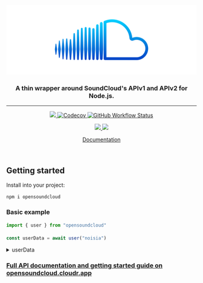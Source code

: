 <div align="center">
  <p>
    <a target="_blank" href="https://github.com/cloudr-app/opensoundcloud">
      <img src="https://raw.githubusercontent.com/cloudr-app/opensoundcloud/master/assets/opensoundcloud.svg" />
    </a>
  </p>
</div>

<div align="center">
  <h3>A thin wrapper around SoundCloud's APIv1 and APIv2 for Node.js.</h3>
</div>

---

<p align="center">
  <a target="_blank" href="https://npmjs.org/package/opensoundcloud" alt="version">
    <img src="https://img.shields.io/npm/v/opensoundcloud.svg?style=for-the-badge">
  </a>
  <a target="_blank" href="https://codecov.io/gh/cloudr-app/opensoundcloud" alt="downloads">
    <img alt="Codecov" src="https://img.shields.io/codecov/c/gh/cloudr-app/opensoundcloud?style=for-the-badge">
  </a>
  <a target="_blank" href="https://npmjs.org/package/opensoundcloud" alt="downloads">
    <img alt="GitHub Workflow Status" src="https://img.shields.io/github/workflow/status/cloudr-app/opensoundcloud/CI?style=for-the-badge">
  </a>
</p>

<p align="center">
  <a target="_blank" href="https://wakatime.com/badge/github/cloudr-app/opensoundcloud" alt="downloads">
    <img src="https://wakatime.com/badge/github/cloudr-app/opensoundcloud.svg">
  </a>
  <a target="_blank" href="https://app.netlify.com/sites/opensoundcloud/deploys">
    <img src="https://api.netlify.com/api/v1/badges/fe8daf45-1f1a-4d51-816a-802819bb53f5/deploy-status">
  </a>
</p>

<p align="center">
  <a href="https://opensoundcloud.cloudr.app">Documentation</a>
</p>

<br>

## Getting started

Install into your project:

```
npm i opensoundcloud
```

### Basic example

```ts
import { user } from "opensoundcloud"

const userData = await user("noisia")
```

<details>
  <summary>userData</summary>

```json
{
  "avatar_url": "https://i1.sndcdn.com/avatars-000451809714-n5njwk-large.jpg",
  "city": "",
  "comments_count": 28,
  "country_code": null,
  "created_at": "2009-05-11T16:14:44Z",
  "creator_subscriptions": [
    {
      "product": {
        "id": "creator-pro-unlimited"
      }
    }
  ],
  "creator_subscription": {
    "product": {
      "id": "creator-pro-unlimited"
    }
  },
  "description": "Noisia comprise Dutch producers Thijs, Nik and Martijn. Largely regarded as one of the most distinctive, powerful acts to emerge in bass music, their production techniques are referenced and praised across the entire electronic music scene. Their extensive body of work also includes the game Devil May Cry and the Foreign Beggars collaboration I Am Legion.",
  "followers_count": 3954180,
  "followings_count": 89,
  "first_name": "",
  "full_name": "",
  "groups_count": 0,
  "id": 116681,
  "kind": "user",
  "last_modified": "2021-01-13T12:34:24Z",
  "last_name": "",
  "likes_count": 53,
  "playlist_likes_count": 20,
  "permalink": "noisia",
  "permalink_url": "https://soundcloud.com/noisia",
  "playlist_count": 67,
  "reposts_count": null,
  "track_count": 488,
  "uri": "https://api.soundcloud.com/users/116681",
  "urn": "soundcloud:users:116681",
  "username": "NOISIA",
  "verified": true,
  "visuals": {
    "urn": "soundcloud:users:116681",
    "enabled": true,
    "visuals": [
      {
        "urn": "soundcloud:visuals:114449016",
        "entry_time": 0,
        "visual_url": "https://i1.sndcdn.com/visuals-000000116681-fL1pqB-original.jpg"
      }
    ],
    "tracking": null
  },
  "badges": {
    "pro": false,
    "pro_unlimited": true,
    "verified": true
  },
  "url": "/noisia"
}
```

</details>

### [Full API documentation and getting started guide on opensoundcloud.cloudr.app](https://opensoundcloud.cloudr.app)
